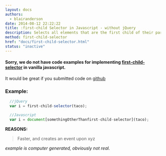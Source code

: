 ```yaml
---
layout: docs
authors:
  - blairanderson
date: 2014-08-12 22:22:22
title: :first-child Selector in Javascript - without jQuery
description: Selects all elements that are the first child of their parent.
method: first-child-selector
href: "docs/first-child-selector.html"
status: "inactive"
---
```


#### Sorry, we do not have code examples for implementing [first-child-selector](http://api.jquery.com/first-child-selector/) in vanilla javascript.

It would be great if you submitted code on [github](https://github.com/blairanderson/without-jquery/blob/master/docs/first-child-selector.md)

### Example:

```javascript
  //jQuery
  var i = first-child-selector(taco);

  //Javascript
  var i = document[somethingOtherThanfirst-child-selector](taco);

```

**REASONS:**
> Faster, and creates an event upon xyz

*example is computer generated, obviously not real.*

